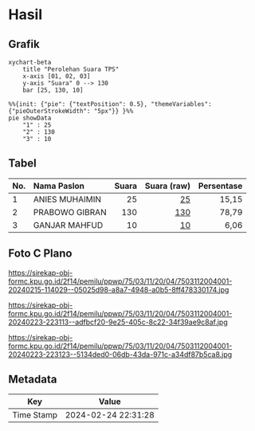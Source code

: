 # Hasil

## Grafik

```mermaid
xychart-beta
    title "Perolehan Suara TPS"
    x-axis [01, 02, 03]
    y-axis "Suara" 0 --> 130
    bar [25, 130, 10]
```

```mermaid
%%{init: {"pie": {"textPosition": 0.5}, "themeVariables": {"pieOuterStrokeWidth": "5px"}} }%%
pie showData
    "1" : 25
    "2" : 130
    "3" : 10
```

## Tabel

| No. | Nama Paslon    | Suara | Suara (raw) | Persentase |
|:--- |:-------------- | -----:| -----------:| ----------:|
| 1   | ANIES MUHAIMIN | 25    | [25][p-1]   | 15,15      |
| 2   | PRABOWO GIBRAN | 130   | [130][p-2]  | 78,79      |
| 3   | GANJAR MAHFUD  | 10    | [10][p-3]   | 6,06       |


[p-1]: https://github.com/gigit-pemilu/pemilu-2024-75-gorontalo/blob/main/pilpres/hitung-suara/sub/75-gorontalo/sub/03-bone-bolango/sub/11-suwawa-timur/sub/2004-tulabolo-timur/sub/001-tps/sub/paslon-1.txt
[p-2]: https://github.com/gigit-pemilu/pemilu-2024-75-gorontalo/blob/main/pilpres/hitung-suara/sub/75-gorontalo/sub/03-bone-bolango/sub/11-suwawa-timur/sub/2004-tulabolo-timur/sub/001-tps/sub/paslon-2.txt
[p-3]: https://github.com/gigit-pemilu/pemilu-2024-75-gorontalo/blob/main/pilpres/hitung-suara/sub/75-gorontalo/sub/03-bone-bolango/sub/11-suwawa-timur/sub/2004-tulabolo-timur/sub/001-tps/sub/paslon-3.txt

## Foto C Plano

https://sirekap-obj-formc.kpu.go.id/2f14/pemilu/ppwp/75/03/11/20/04/7503112004001-20240215-114029--05025d98-a8a7-4948-a0b5-8ff478330174.jpg

https://sirekap-obj-formc.kpu.go.id/2f14/pemilu/ppwp/75/03/11/20/04/7503112004001-20240223-223113--adfbcf20-9e25-405c-8c22-34f39ae9c8af.jpg

https://sirekap-obj-formc.kpu.go.id/2f14/pemilu/ppwp/75/03/11/20/04/7503112004001-20240223-223123--5134ded0-06db-43da-971c-a34df87b5ca8.jpg


## Metadata

| Key        | Value               |
| ---------- | ------------------- |
| Time Stamp | 2024-02-24 22:31:28 |



